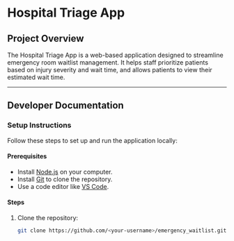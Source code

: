 # **Hospital Triage App**

## **Project Overview**
The Hospital Triage App is a web-based application designed to streamline emergency room waitlist management. It helps staff prioritize patients based on injury severity and wait time, and allows patients to view their estimated wait time.

---

## **Developer Documentation**

### **Setup Instructions**
Follow these steps to set up and run the application locally:

#### **Prerequisites**
- Install [Node.js](https://nodejs.org/) on your computer.
- Install [Git](https://git-scm.com/) to clone the repository.
- Use a code editor like [VS Code](https://code.visualstudio.com/).

#### **Steps**
1. Clone the repository:
   ```bash
   git clone https://github.com/<your-username>/emergency_waitlist.git
